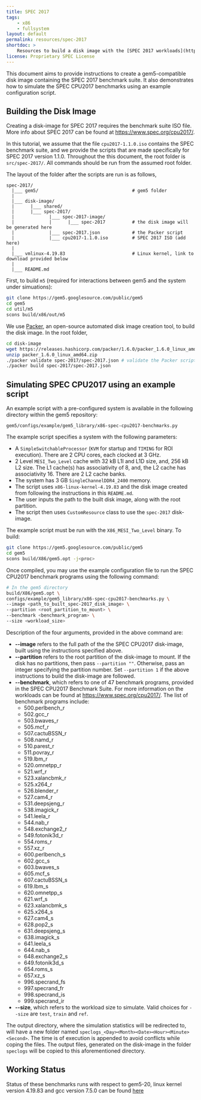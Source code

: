 ```yaml
---
title: SPEC 2017
tags:
    - x86
    - fullsystem
layout: default
permalink: resources/spec-2017
shortdoc: >
    Resources to build a disk image with the [SPEC 2017 workloads](https://www.spec.org/cpu2017/).
license: Proprietary SPEC License
---
```


This document aims to provide instructions to create a gem5-compatible disk
image containing the SPEC 2017 benchmark suite. It also demonstrates how to
simulate the SPEC CPU2017 benchmarks using an example configuration script.

## Building the Disk Image
Creating a disk-image for SPEC 2017 requires the benchmark suite ISO file.
More info about SPEC 2017 can be found at <https://www.spec.org/cpu2017/>.

In this tutorial, we assume that the file `cpu2017-1.1.0.iso` contains the SPEC
benchmark suite, and we provide the scripts that are made specifically for
SPEC 2017 version 1.1.0.
Throughout the this document, the root folder is `src/spec-2017/`.
All commands should be run from the assumed root folder.

The layout of the folder after the scripts are run is as follows,

```
spec-2017/
  |___ gem5/                                   # gem5 folder
  |
  |___ disk-image/
  |      |___ shared/
  |      |___ spec-2017/
  |             |___ spec-2017-image/
  |             |      |___ spec-2017          # the disk image will be generated here
  |             |___ spec-2017.json            # the Packer script
  |             |___ cpu2017-1.1.0.iso         # SPEC 2017 ISO (add here)
  |
  |___ vmlinux-4.19.83                         # Linux kernel, link to download provided below
  |
  |___ README.md

```

First, to build `m5` (required for interactions between gem5 and the system under simuations):

```sh
git clone https://gem5.googlesource.com/public/gem5
cd gem5
cd util/m5
scons build/x86/out/m5
```

We use [Packer](https://www.packer.io/), an open-source automated disk image
creation tool, to build the disk image.
In the root folder,

```sh
cd disk-image
wget https://releases.hashicorp.com/packer/1.6.0/packer_1.6.0_linux_amd64.zip # download the packer binary
unzip packer_1.6.0_linux_amd64.zip
./packer validate spec-2017/spec-2017.json # validate the Packer script
./packer build spec-2017/spec-2017.json
```

## Simulating SPEC CPU2017 using an example script

An example script with a pre-configured system is available in the following directory within the gem5 repository:

```
gem5/configs/example/gem5_library/x86-spec-cpu2017-benchmarks.py
```

The example script specifies a system with the following parameters:

* A `SimpleSwitchableProcessor` (`KVM` for startup and `TIMING` for ROI execution). There are 2 CPU cores, each clocked at 3 GHz.
* 2 Level `MESI_Two_Level` cache with 32 kB L1I and L1D size, and, 256 kB L2 size. The L1 cache(s) has associativity of 8, and, the L2 cache has associativity 16. There are 2 L2 cache banks.
* The system has 3 GB `SingleChannelDDR4_2400` memory.
* The script uses `x86-linux-kernel-4.19.83` and the disk image created from following the instructions in this `README.md`.
* The user inputs the path to the built disk image, along with the root partition.
* The script then uses `CustomResource` class to use the `spec-2017` disk-image.

The example script must be run with the `X86_MESI_Two_Level` binary. To build:

```sh
git clone https://gem5.googlesource.com/public/gem5
cd gem5
scons build/X86/gem5.opt -j<proc>
```
Once compiled, you may use the example configuration file to run the SPEC CPU2017 benchmark programs using the following command:

```sh
# In the gem5 directory
build/X86/gem5.opt \
configs/example/gem5_library/x86-spec-cpu2017-benchmarks.py \
--image <path_to_built_spec-2017_disk_image> \
--partition <root_partition_to_mount> \
--benchmark <benchmark_program> \
--size <workload_size>
```

Description of the four arguments, provided in the above command are:
* **--image** refers to the full path of the the SPEC CPU2017 disk-image, built using the instructions specified above.
* **--partition** refers to the root partition of the disk-image to mount. If the disk has no partitions, then pass `--partition ""`. Otherwise, pass an integer specifying the partition number. Set `--partition 1` if the above instructions to build the disk-image are followed.
* **--benchmark**, which refers to one of 47 benchmark programs, provided in the SPEC CPU2017 Benchmark Suite. For more information on the workloads can be found at <https://www.spec.org/cpu2017/>. The list of benchmark programs include:
  * 500.perlbench_r
  * 502.gcc_r
  * 503.bwaves_r
  * 505.mcf_r
  * 507.cactuBSSN_r
  * 508.namd_r
  * 510.parest_r
  * 511.povray_r
  * 519.lbm_r
  * 520.omnetpp_r
  * 521.wrf_r
  * 523.xalancbmk_r
  * 525.x264_r
  * 526.blender_r
  * 527.cam4_r
  * 531.deepsjeng_r
  * 538.imagick_r
  * 541.leela_r
  * 544.nab_r
  * 548.exchange2_r
  * 549.fotonik3d_r
  * 554.roms_r
  * 557.xz_r
  * 600.perlbench_s
  * 602.gcc_s
  * 603.bwaves_s
  * 605.mcf_s
  * 607.cactuBSSN_s
  * 619.lbm_s
  * 620.omnetpp_s
  * 621.wrf_s
  * 623.xalancbmk_s
  * 625.x264_s
  * 627.cam4_s
  * 628.pop2_s
  * 631.deepsjeng_s
  * 638.imagick_s
  * 641.leela_s
  * 644.nab_s
  * 648.exchange2_s
  * 649.fotonik3d_s
  * 654.roms_s
  * 657.xz_s
  * 996.specrand_fs
  * 997.specrand_fr
  * 998.specrand_is
  * 999.specrand_ir
* **--size**, which refers to the workload size to simulate. Valid choices for `--size` are `test`, `train` and `ref`.

The output directory, where the simulation statistics will be redirected to, will have a new folder named `speclogs_<Day><Month><Date><Hour><Minute><Second>`. The time is of execution is appended to avoid conflicts while coping the files. The output files, generated on the disk-image in the folder `speclogs` will be copied to this aforementioned directory.

## Working Status
Status of these benchmarks runs with respect to gem5-20, linux kernel version
4.19.83 and gcc version 7.5.0 can be found
[here](https://www.gem5.org/documentation/benchmark_status/gem5-20#spec-2017-tests)
